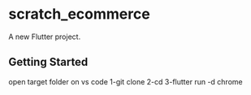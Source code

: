 # scratch_ecommerce

A new Flutter project.

## Getting Started

open target folder on vs code
1-git clone <url-repo>
2-cd <press tab> <press enter>
3-flutter run -d chrome
